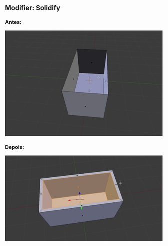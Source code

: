 ## Modifier: Solidify
### Antes: 
<img src="https://raw.githubusercontent.com/JoaoSodre/GameDev/master/img/SolidifyBefore.png"/>


### Depois:
<img src="https://raw.githubusercontent.com/JoaoSodre/GameDev/master/img/SolidifyAfter.png"/>
